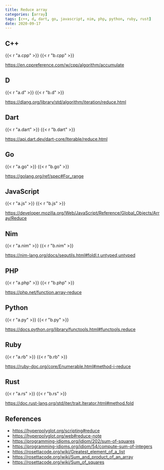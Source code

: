 ```yaml
---
title: Reduce array
categories: [array]
tags: [c++, d, dart, go, javascript, nim, php, python, ruby, rust]
date: 2020-09-17
---
```


## C++

{{< r "a.cpp" >}}
{{< r "b.cpp" >}}

<https://en.cppreference.com/w/cpp/algorithm/accumulate>

## D

{{< r "a.d" >}}
{{< r "b.d" >}}

<https://dlang.org/library/std/algorithm/iteration/reduce.html>

## Dart

{{< r "a.dart" >}}
{{< r "b.dart" >}}

<https://api.dart.dev/dart-core/Iterable/reduce.html>

## Go

{{< r "a.go" >}}
{{< r "b.go" >}}

<https://golang.org/ref/spec#For_range>

## JavaScript

{{< r "a.js" >}}
{{< r "b.js" >}}

<https://developer.mozilla.org/Web/JavaScript/Reference/Global_Objects/Array/Reduce>

## Nim

{{< r "a.nim" >}}
{{< r "b.nim" >}}

<https://nim-lang.org/docs/sequtils.html#foldl.t,untyped,untyped>

## PHP

{{< r "a.php" >}}
{{< r "b.php" >}}

<https://php.net/function.array-reduce>

## Python

{{< r "a.py" >}}
{{< r "b.py" >}}

<https://docs.python.org/library/functools.html#functools.reduce>

## Ruby

{{< r "a.rb" >}}
{{< r "b.rb" >}}

<https://ruby-doc.org/core/Enumerable.html#method-i-reduce>

## Rust

{{< r "a.rs" >}}
{{< r "b.rs" >}}

<https://doc.rust-lang.org/std/iter/trait.Iterator.html#method.fold>

## References

- <https://hyperpolyglot.org/scripting#reduce>
- <https://hyperpolyglot.org/web#reduce-note>
- <https://programming-idioms.org/idiom/202/sum-of-squares>
- <https://programming-idioms.org/idiom/54/compute-sum-of-integers>
- <https://rosettacode.org/wiki/Greatest_element_of_a_list>
- <https://rosettacode.org/wiki/Sum_and_product_of_an_array>
- <https://rosettacode.org/wiki/Sum_of_squares>
